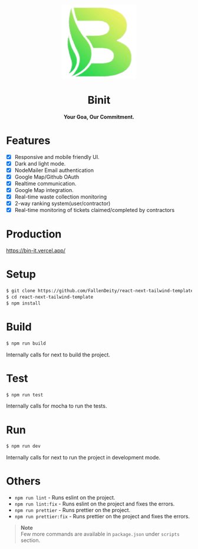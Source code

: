 <p align="center"><img src="./public/logo.png" alt="Logo" width="200" height="200"></p>
<h1 align="center">Binit</h1>
<h4 align="center">Your Goa, Our Commitment.</h4>

# Features
- [x] Responsive and mobile friendly UI.
- [x] Dark and light mode.
- [x] NodeMailer Email authentication
- [x] Google Map/Github OAuth
- [x] Realtime communication.
- [x] Google Map integration.
- [x] Real-time waste collection monitoring
- [x] 2-way ranking system(user/contractor)
- [x] Real-time monitoring of tickets claimed/completed by contractors  

# Production

https://bin-it.vercel.app/

# Setup

```bash
$ git clone https://github.com/FallenDeity/react-next-tailwind-template
$ cd react-next-tailwind-template
$ npm install
```

# Build

```bash
$ npm run build
```

Internally calls for next to build the project.

# Test

```bash
$ npm run test
```

Internally calls for mocha to run the tests.

# Run

```bash
$ npm run dev
```

Internally calls for next to run the project in development mode.

# Others

- `npm run lint` - Runs eslint on the project.
- `npm run lint:fix` - Runs eslint on the project and fixes the errors.
- `npm run prettier` - Runs prettier on the project.
- `npm run prettier:fix` - Runs prettier on the project and fixes the errors.

> **Note**  
> Few more commands are available in `package.json` under `scripts` section.
